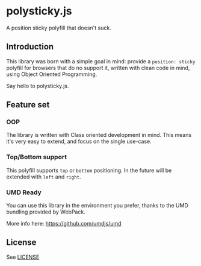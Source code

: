 # polysticky.js
A position sticky polyfill that doesn't suck.

## Introduction

This library was born with a simple goal in mind: provide a `position: sticky` polyfill for browsers that do no support it, written with clean code in mind, using Object Oriented Programming.

Say hello to polysticky.js.

## Feature set

### OOP

The library is written with Class oriented development in mind. This means it's very easy to extend, and focus on the single use-case.

### Top/Bottom support

This polyfill supports `top` or `bottom` positioning. In the future will be extended with `left` and `right`.

### UMD Ready

You can use this library in the environment you prefer, thanks to the UMD bundling provided by WebPack.

More info here: https://github.com/umdjs/umd

## License

See [LICENSE](LICENSE)